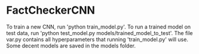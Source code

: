 # FactCheckerCNN
To train a new CNN, run 'python train_model.py'. 
To run a trained model on test data, run 'python test_model.py models/trained_model_to_test'. 
The file var.py contains all hyperparameters that running 'train_model.py' will use.
Some decent models are saved in the models folder.

